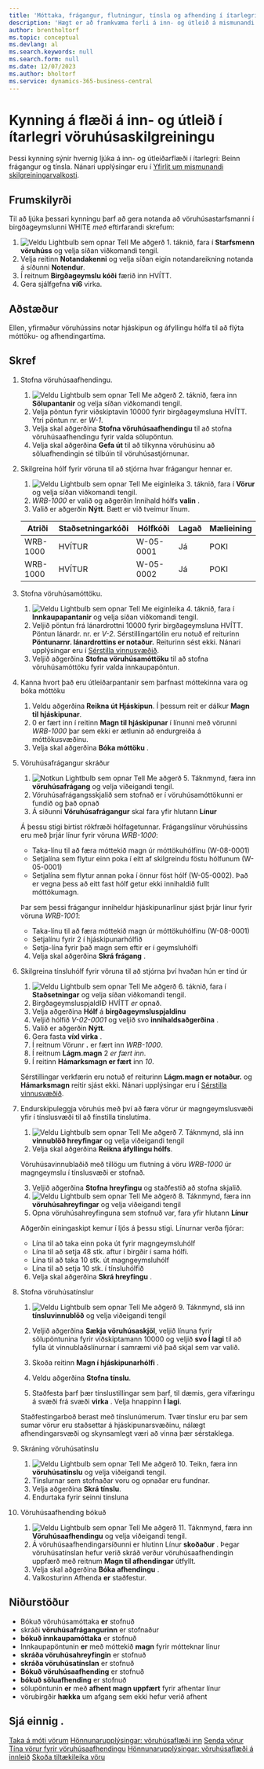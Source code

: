 ```yaml
---
title: 'Móttaka, frágangur, flutningur, tínsla og afhending í ítarlegri grunnstillingu vöruhúss'
description: 'Hægt er að framkvæma ferli á inn- og útleið á mismunandi hátt, allt eftir flóknara stigi vöruhússins.'
author: brentholtorf
ms.topic: conceptual
ms.devlang: al
ms.search.keywords: null
ms.search.form: null
ms.date: 12/07/2023
ms.author: bholtorf
ms.service: dynamics-365-business-central
---
```


# <a name="walkthrough-of-inbound-and-outbound-flow-in-advanced-warehouse-configuration"></a>Kynning á flæði á inn- og útleið í ítarlegri vöruhúsaskilgreiningu

Þessi kynning sýnir hvernig ljúka á inn- og útleiðarflæði í ítarlegri: Beinn frágangur og tínsla. Nánari upplýsingar eru í [Yfirlit um mismunandi skilgreiningarvalkosti](../../design-details-warehouse-management.md#overview-of-different-configuration-options).

## <a name="prerequisites"></a>Frumskilyrði
Til að ljúka þessari kynningu þarf að gera notanda að vöruhúsastarfsmanni í birgðageymslunni WHITE *með* eftirfarandi skrefum:  
1.  ![Veldu Lightbulb sem opnar Tell Me aðgerð 1.](../../media/ui-search/search_small.png "Segðu mér hvað þú vilt gera") táknið, fara í **Starfsmenn vöruhúss** og velja síðan viðkomandi tengil.  
2. Velja reitinn **Notandakenni** og velja síðan eigin notandareikning notanda á síðunni **Notendur**.  
3. Í reitnum **Birgðageymslu kóði** færið inn HVÍTT.  
4. Gera sjálfgefna **ví6** virka.


## <a name="scenario"></a>Aðstæður
Ellen, yfirmaður vöruhússins notar hjáskipun og áfyllingu hólfa til að flýta móttöku- og afhendingartíma.  

## <a name="steps"></a>Skref

1. Stofna vöruhúsaafhendingu.  

    1.  ![Veldu Lightbulb sem opnar Tell Me aðgerð 2.](../../media/ui-search/search_small.png "Segðu mér hvað þú vilt gera") táknið, færa inn **Sölupantanir** og velja síðan viðkomandi tengil.  
    2. Velja pöntun fyrir viðskiptavin 10000 fyrir birgðageymsluna HVÍTT. Ytri pöntun nr. er *W-1*.
    3. Velja skal aðgerðina **Stofna vöruhúsaafhendingu** til að stofna vöruhúsaafhendingu fyrir valda sölupöntun.
    4. Velja skal aðgerðina **Gefa út** til að tilkynna vöruhúsinu að söluafhendingin sé tilbúin til vöruhúsastjórnunar.  

2. Skilgreina hólf fyrir vöruna til að stjórna hvar frágangur hennar er. 

    1.   ![Veldu Lightbulb sem opnar Tell Me eiginleika 3.](../../media/ui-search/search_small.png "Segðu mér hvað þú vilt gera") táknið, fara í **Vörur** og velja síðan viðkomandi tengil.  
    2.   *WRB-1000* er valið og aðgerðin Innihald hólfs **valin** .  
    3.  Valið er aðgerðin **Nýtt**. Bætt er við tveimur línum.
    
    |Atriði|Staðsetningarkóði|Hólfkóði|Lagað|Mælieining|
    |----------|----------|---------|---|------|  
    |WRB-1000|HVÍTUR|W-05-0001|Já|POKI|  
    |WRB-1000|HVÍTUR|W-05-0002|Já|POKI|

3. Stofna vöruhúsamóttöku.  

    1.  ![Veldu Lightbulb sem opnar Tell Me eiginleika 4.](../../media/ui-search/search_small.png "Segðu mér hvað þú vilt gera") táknið, fara í **Innkaupapantanir** og velja síðan viðkomandi tengil.  
    2. Veljið pöntun frá lánardrottni 10000 fyrir birgðageymsluna HVÍTT. Pöntun lánardr. nr. er *V-2*. Sérstillingartólin eru notuð ef reiturinn **Pöntunarnr. lánardrottins er notaður.** Reiturinn sést ekki. Nánari upplýsingar eru í [Sérstilla vinnusvæðið](../../ui-personalization-user.md).
    3. Veljið aðgerðina **Stofna vöruhúsamóttöku** til að stofna vöruhúsamóttöku fyrir valda innkaupapöntun.


4. Kanna hvort það eru útleiðarpantanir sem þarfnast móttekinna vara og bóka móttöku
    1. Veldu aðgerðina **Reikna út Hjáskipun**. Í þessum reit er dálkur **Magn til hjáskipunar**.
    2. 0 er fært inn í reitinn **Magn til hjáskipunar** í línunni með vörunni *WRB-1000* þar sem ekki er ætlunin að endurgreiða á móttökusvæðinu.
    3. Velja skal aðgerðina **Bóka móttöku** .

5. Vöruhúsafrágangur skráður
    1.  ![Notkun Lightbulb sem opnar Tell Me aðgerð 5.](../../media/ui-search/search_small.png "Segðu mér hvað þú vilt gera") Táknmynd, færa inn **vöruhúsafrágang** og velja viðeigandi tengil.
    2. Vöruhúsafrágangsskjalið sem stofnað er í vöruhúsamóttökunni er fundið og það opnað
    3. Á síðunni **Vöruhúsafrágangur** skal fara yfir hlutann **Línur** 

    Á þessu stigi birtist rökfræði hólfagetunnar. Frágangslínur vöruhússins eru með þrjár línur fyrir vöruna *WRB-1000*:
    - Taka-línu til að færa móttekið magn úr móttökuhólfinu (W-08-0001)
    - Setjalína sem flytur einn poka í eitt af skilgreindu föstu hólfunum (W-05-0001)
    - Setjalína sem flytur annan poka í önnur föst hólf (W-05-0002). Það er vegna þess að eitt fast hólf getur ekki innihaldið fullt móttökumagn.

    Þar sem þessi frágangur inniheldur hjáskipunarlínur sjást þrjár línur fyrir vöruna *WRB-1001*:
    -  Taka-línu til að færa móttekið magn úr móttökuhólfinu (W-08-0001)
    -  Setjalínu fyrir 2 í hjáskipunarhólfið
    -  Setja-lína fyrir það magn sem eftir er í geymsluhólfi

    4. Velja skal aðgerðina **Skrá frágang** .


6. Skilgreina tínsluhólf fyrir vöruna til að stjórna því hvaðan hún er tínd úr 

    1.   ![Veldu Lightbulb sem opnar Tell Me aðgerð 6.](../../media/ui-search/search_small.png "Segðu mér hvað þú vilt gera") táknið, fara í **Staðsetningar** og velja síðan viðkomandi tengil.  
    2.  BirgðageymsluspjaldIÐ HVÍTT *er* opnað.  
    3.  Velja aðgerðina **Hólf** á **birgðageymsluspjaldinu**
    4.  Veljið hólfið *V-02-0001* og veljið svo **innihaldsaðgerðina** .  
    5.  Valið er aðgerðin **Nýtt**.  
    6.  Gera fasta **víxl virka** .  
    7.  Í reitnum Vörunr **.** er fært inn *WRB-1000*. 
    8.  Í reitnum **Lágm.magn** 2 *er fært inn*. 
    9.  Í reitinn **Hámarksmagn er fært** inn *10*. 

    Sérstillingar verkfærin eru notuð ef reiturinn **Lágm.magn er notaður.** og **Hámarksmagn** reitir sjást ekki. Nánari upplýsingar eru í [Sérstilla vinnusvæðið](../../ui-personalization-user.md). 

7. Endurskipuleggja vöruhús með því að færa vörur úr magngeymslusvæði yfir í tínslusvæði til að fínstilla tínslutíma.

    1.  ![Veldu Lightbulb sem opnar Tell Me aðgerð 7.](../../media/ui-search/search_small.png "Segðu mér hvað þú vilt gera") Táknmynd, slá inn **vinnublöð hreyfingar** og velja viðeigandi tengil
    2. Velja skal aðgerðina **Reikna áfyllingu hólfs**. 

    Vöruhúsavinnublaðið með tillögu um flutning á vöru *WRB-1000* úr magngeymslu í tínslusvæði er stofnað.

    3. Veljið aðgerðina **Stofna hreyfingu** og staðfestið að stofna skjalið.
    4.   ![Veldu Lightbulb sem opnar Tell Me aðgerð 8.](../../media/ui-search/search_small.png "Segðu mér hvað þú vilt gera") Táknmynd, færa inn **vöruhúsahreyfingar** og velja viðeigandi tengil
    5.  Opna vöruhúsahreyfinguna sem stofnuð var, fara yfir hlutann **Línur** 

     Aðgerðin einingaskipt kemur í ljós á þessu stigi. Línurnar verða fjórar:
    - Lína til að taka einn poka út fyrir magngeymsluhólf
    - Lína til að setja 48 stk. aftur í birgðir í sama hólfi. 
    - Lína til að taka 10 stk. út magngeymsluhólf
    - Lína til að setja 10 stk. í tínsluhólfið

    6.  Velja skal aðgerðina **Skrá hreyfingu** .

8. Stofna vöruhúsatínslur

    1.  ![Veldu Lightbulb sem opnar Tell Me aðgerð 9.](../../media/ui-search/search_small.png "Segðu mér hvað þú vilt gera") Táknmynd, slá inn **tínsluvinnublöð** og velja viðeigandi tengil
    2. Veljið aðgerðina **Sækja vöruhúsaskjöl**, veljið línuna fyrir sölupöntunina fyrir viðskiptamann 10000 og veljið **svo Í lagi** til að fylla út vinnublaðslínurnar í samræmi við það skjal sem var valið.

    3. Skoða reitinn **Magn í hjáskipunarhólfi** . 

    4. Veldu aðgerðina **Stofna tínslu**.
    5. Staðfesta þarf þær tínslustillingar sem þarf, til dæmis, gera vífæringu á svæði frá svæði **virka** . Velja hnappinn **Í lagi**.
    
    Staðfestingarboð berast með tínslunúmerum. Tvær tínslur eru þar sem sumar vörur eru staðsettar á hjáskipunarsvæðinu, nálægt afhendingarsvæði og skynsamlegt væri að vinna þær sérstaklega.

9.  Skráning vöruhúsatínslu
    1.  ![Veldu Lightbulb sem opnar Tell Me aðgerð 10.](../../media/ui-search/search_small.png "Segðu mér hvað þú vilt gera") Teikn, færa inn **vöruhúsatínslu** og velja viðeigandi tengil.
    2. Tínslurnar sem stofnaðar voru og opnaðar eru fundnar.
    3. Velja aðgerðina **Skrá tínslu**.
    4. Endurtaka fyrir seinni tínsluna

10. Vöruhúsaafhending bókuð
    
    1.  ![Veldu Lightbulb sem opnar Tell Me aðgerð 11.](../../media/ui-search/search_small.png "Segðu mér hvað þú vilt gera") Táknmynd, færa inn **Vöruhúsaafhendingu** og velja viðeigandi tengil.
    2. Á vöruhúsaafhendingarsíðunni er hlutinn Línur **skoðaður** . Þegar vöruhúsatínslan hefur verið skráð verður vöruhúsaafhendingin uppfærð með reitnum **Magn til afhendingar** útfyllt.
    3. Velja skal aðgerðina **Bóka afhendingu** .
    4. Valkosturinn Afhenda **er** staðfestur.


## <a name="results"></a>Niðurstöður
- Bókuð vöruhúsamóttaka **er** stofnuð
- skráði **vöruhúsafrágangurinn** er stofnaður    
-  **bókuð innkaupamóttaka** er stofnuð    
- Innkaupapöntunin **er** með móttekið **magn** fyrir mótteknar línur
-  **skráða vöruhúsahreyfingin** er stofnuð
-  **skráða vöruhúsatínslan** er stofnuð
-  **Bókuð vöruhúsaafhending** er stofnuð
-  **bókuð söluafhending** er stofnuð
- sölupöntunin **er** með **afhent magn uppfært** fyrir afhentar línur
- vörubirgðir **hækka** um afgang sem ekki hefur verið afhent



## <a name="see-also"></a>Sjá einnig .
[Taka á móti vörum](../../warehouse-how-receive-items.md) 
[Hönnunarupplýsingar:  vöruhúsaflæði inn](../../design-details-inbound-warehouse-flow.md) 
[Senda vörur](../../warehouse-how-ship-items.md) 
[Tína vörur fyrir vöruhúsaafhendingu](../../warehouse-how-to-pick-items-for-warehouse-shipment.md) 
[Hönnunarupplýsingar: vöruhúsaflæði á innleið](../../design-details-outbound-warehouse-flow.md) 
[Skoða tiltækileika vöru](../../inventory-how-availability-overview.md) 
